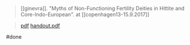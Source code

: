 > [[ginevra]]. "Myths of Non-Functioning Fertility Deities in Hittite and Core-Indo-European". at [[copenhagen13-15.9.2017]]

> [pdf](ginevra2017-fertility.pdf)
> [handout.pdf](ginevra2017-fertility-handout-b.pdf)

#done